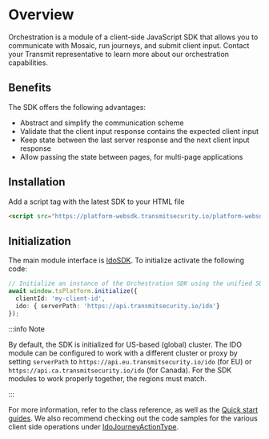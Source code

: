 # Overview

Orchestration is a module of a client-side JavaScript SDK that allows you to communicate with Mosaic, run journeys, and submit client input. Contact your Transmit representative to learn more about our orchestration capabilities.

## Benefits

The SDK offers the following advantages:

- Abstract and simplify the communication scheme
- Validate that the client input response contains the expected client input
- Keep state between the last server response and the next client input response
- Allow passing the state between pages, for multi-page applications

## Installation

Add a script tag with the latest SDK to your HTML file
```html
<script src="https://platform-websdk.transmitsecurity.io/platform-websdk/latest/ts-platform-websdk.js" id="platform-sdk"></script>
```

## Initialization

The main module interface is [IdoSDK](./interfaces/IdoSdk.md). To initialize activate the following code:
```ts
// Initialize an instance of the Orchestration SDK using the unified SDK
await window.tsPlatform.initialize({
  clientId: 'my-client-id',
  ido: { serverPath: 'https://api.transmitsecurity.io/ido'}
});
```
:::info Note

By default, the SDK is initialized for US-based (global) cluster. The IDO module can be configured to work with a different cluster or proxy by setting `serverPath` to `https://api.eu.transmitsecurity.io/ido` (for EU) or `https://api.ca.transmitsecurity.io/ido` (for Canada). For the SDK modules to work properly together, the regions must match.

:::

For more information, refer to the class reference, as well as the [Quick start guides](/guides/orchestration/getting-started/quick_start_web/). We also recommend checking out the code samples for the various client side operations under [IdoJourneyActionType](./enums/IdoJourneyActionType.md).
